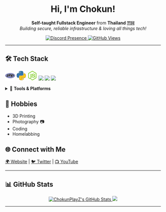 
<div align="center">
  
  <h1>Hi, I'm Chokun!</h1>
  <p>
    <b>Self-taught Fullstack Engineer</b> from <b>Thailand 🇹🇭</b><br/>
    <i>Building secure, reliable infrastructure & loving all things tech!</i>
  </p>
  
  <a href="https://discord.com/users/433919983077294084">
    <img src="https://lanyard.cnrad.dev/api/433919983077294084?bg=3e3b5f" alt="Discord Presence"/>
  </a>
  <a href="https://buy.stripe.com/8wM9C7blfeGvfks7ss">
    <img src="https://komarev.com/ghpvc/?username=chokunplayz&color=FAC151" alt="GitHub Views"/>
  </a>
</div>

---

<h2>🛠️ Tech Stack</h2>
<p>
  <img src="pictures/icons/php.png" width="32" title="PHP"/>
  <img src="pictures/icons/python.png" width="32" title="Python"/>
  <img src="pictures/icons/nodejs.png" width="32" title="Node.js"/>
  <img src="https://img.shields.io/badge/-JavaScript-F7DF1E?logo=javascript&logoColor=black"/>
  <img src="https://img.shields.io/badge/-TypeScript-3178C6?logo=typescript&logoColor=white"/>
  <img src="https://img.shields.io/badge/-C-00599C?logo=c&logoColor=white"/>
</p>

<details>
<summary>🧰 <b>Tools & Platforms</b></summary>

**Management:** DirectAdmin, Plesk<br/>
**Virtualization:** Docker, QEMU/KVM, VMware vSphere (RIP)<br/>
**Databases:** MySQL, MongoDB<br/>
<br/>
More at <a href="https://ckl.moe">my website</a>.
</details>

<h2>🎯 Hobbies</h2>
<ul>
  <li>3D Printing</li>
  <li>Photography 📷</li>
  <li>Coding</li>
  <li>Homelabbing</li>
</ul>

<h2>🌐 Connect with Me</h2>
<p>
  <a href="https://www.chokunplayz.com">🌍 Website</a> |
  <a href="https://twitter.com/intent/follow?screen_name=chokuntweets">🐦 Twitter</a> |
  <a href="https://www.youtube.com/chokunplayz?sub_confirmation=1">📺 YouTube</a>
</p>

---

<h2>📊 GitHub Stats</h2>
<p align="center">
  <a href="https://github.com/ChokunPlayZ">
    <img src="https://github-readme-stats.vercel.app/api?username=chokunplayz&theme=github_dark" alt="ChokunPlayZ's GitHub Stats" height="200"/>
  </a>
  <a href="https://github.com/ChokunPlayZ">
    <img src="https://github-readme-stats.vercel.app/api/top-langs/?username=chokunplayz&theme=github_dark" height="200"/>
  </a>
</p>

---


[1]: https://www.chokunplayz.com
[2]: https://twitter.com/intent/follow?screen_name=chokuntweets
[3]: https://www.youtube.com/chokunplayz?sub_confirmation=1
[4]: https://tip.chokunplayz.com/
[5]: https://buy.stripe.com/8wM9C7blfeGvfks7ss
[6]: http://buymeacoffee.com/chokunplayz
